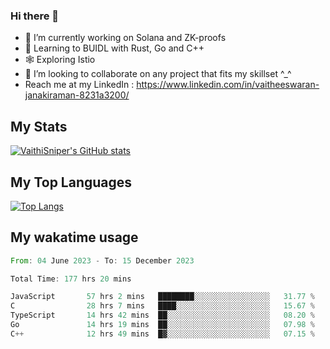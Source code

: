 ### Hi there 👋

- 🔭 I’m currently working on Solana and ZK-proofs
- 📖 Learning to BUIDL with Rust, Go and C++
- 🕸️ Exploring Istio
- 👯 I’m looking to collaborate on any project that fits my skillset ^_^
- Reach me at my LinkedIn : https://www.linkedin.com/in/vaitheeswaran-janakiraman-8231a3200/

## My Stats
[![VaithiSniper's GitHub stats](https://github-readme-stats.vercel.app/api?username=VaithiSniper&hide=stars&theme=radical)](https://github.com/anuraghazra/github-readme-stats)

## My Top Languages

[![Top Langs](https://github-readme-stats.vercel.app/api/top-langs/?username=VaithiSniper&layout=compact)](https://github.com/anuraghazra/github-readme-stats)

## My wakatime usage

<!--START_SECTION:waka-->

```rust
From: 04 June 2023 - To: 15 December 2023

Total Time: 177 hrs 20 mins

JavaScript       57 hrs 2 mins   ████████░░░░░░░░░░░░░░░░░   31.77 %
C                28 hrs 7 mins   ████░░░░░░░░░░░░░░░░░░░░░   15.67 %
TypeScript       14 hrs 42 mins  ██░░░░░░░░░░░░░░░░░░░░░░░   08.20 %
Go               14 hrs 19 mins  ██░░░░░░░░░░░░░░░░░░░░░░░   07.98 %
C++              12 hrs 49 mins  █▓░░░░░░░░░░░░░░░░░░░░░░░   07.15 %
```

<!--END_SECTION:waka-->
